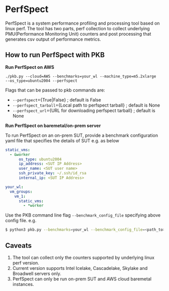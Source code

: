 # PerfSpect

PerfSpect is a system performance profiling and processing tool based on linux perf. The tool has two parts, perf collection to collect underlying PMU(Performance Monitoring Unit) counters and post processing that generates csv output of performance metrics.

## How to run PerfSpect with PKB
**Run PerfSpect on AWS**
```
./pkb.py --cloud=AWS --benchmarks=your_wl --machine_type=m5.2xlarge
--os_type=ubuntu2004 --perfspect
```
  Flags that can be passed to pkb commands are:
  - `--perfspect`={True|False} ; default is False
  - `--perfspect_tarball`={Local path to perfspect tarball} ; default is None
  - `--perfspect_url`={URL for downloading perfspect tarball} ; default is None

**Run PerfSpect on baremetal/on-prem server**

To run PerfSpect on an on-prem SUT, provide a benchmark configuration yaml file that specifies the details of SUT e.g. as below
```YAML
static_vms:
  - &worker
      os_type: ubuntu2004
      ip_address: <SUT IP Address>
      user_name: <SUT user name>
      ssh_private_key: ~/.ssh/id_rsa
      internal_ip: <SUT IP Address>

your_wl:
  vm_groups:
    vm_1:
      static_vms:
        - *worker
```

Use the PKB command line flag `--benchmark_config_file` specifying above config file. e.g.

```bash
$ python3 pkb.py --benchmarks=your_wl --benchmark_config_file=<path_to>/benchmark_config.yaml --perfspect
```

## Caveats

1. The tool can collect only the counters supported by underlying linux perf version. 
2. Current version supports Intel Icelake, Cascadelake, Skylake and Broadwell servers only.
3. PerfSpect can only be run on-prem SUT and AWS cloud baremetal instances.
